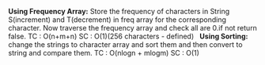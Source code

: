 **Using Frequency Array:**
Store the frequency of characters in String S(increment) and T(decrement) in freq array  for the corresponding character.
Now traverse the frequency array and check all are 0.if not return false.
TC : O(n+m+n)
SC : O(1)(256 characters - defined)
​
​
**Using Sorting:**
change the strings to character array and sort them and then convert to string and compare them.
TC : O(nlogn + mlogm)
SC : O(1)